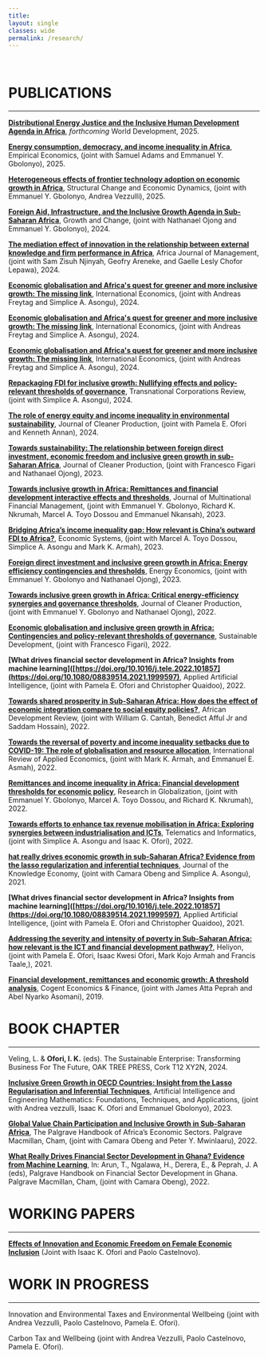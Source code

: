 ```yaml
---
title: 
layout: single
classes: wide
permalink: /research/
---
```

<br/> 


# PUBLICATIONS 
- - -
**[Distributional Energy Justice and the Inclusive Human Development Agenda in Africa](https://www.researchgate.net/publication/397016488_Distributional_Energy_Justice_and_the_Inclusive_Human_Development_Agenda_in_Africa)**, *forthcoming* World Development, 2025. <br/>
 
**[Energy consumption, democracy, and income inequality in Africa](https://link.springer.com/article/10.1007/s00181-025-02744-x)**, Empirical Economics, (joint with Samuel Adams and Emmanuel Y. Gbolonyo), 2025. <br/>
 
**[Heterogeneous effects of frontier technology adoption on economic growth in Africa](https://doi.org/10.1016/j.strueco.2025.09.004)**, Structural Change and Economic Dynamics, (joint with Emmanuel Y. Gbolonyo, Andrea Vezzulli), 2025. <br/>

**[Foreign Aid, Infrastructure, and the Inclusive Growth Agenda in Sub-Saharan Africa](https://doi.org/10.1111/grow.70004)**, Growth and Change, (joint with Nathanael Ojong and Emmanuel Y. Gbolonyo), 2024. <br/>

**[The mediation effect of innovation in the relationship between external knowledge and firm performance in Africa](https://doi.org/10.1080/23322373.2024.2375948)**, Africa Journal of Management, (joint with Sam Zisuh Njinyah, Geofry Areneke, and Gaelle Lesly Chofor Lepawa), 2024. <br/>

**[Economic globalisation and Africa's quest for greener and more inclusive growth: The missing link](https://doi.org/10.1016/j.inteco.2024.100509)**, International Economics, (joint with Andreas Freytag and Simplice A. Asongu), 2024. <br/>

**[Economic globalisation and Africa's quest for greener and more inclusive growth: The missing link](https://doi.org/10.1016/j.tncr.2024.200056)**, International Economics, (joint with Andreas Freytag and Simplice A. Asongu), 2024. <br/>

**[Economic globalisation and Africa's quest for greener and more inclusive growth: The missing link](https://doi.org/10.1016/j.inteco.2024.100509)**, International Economics, (joint with Andreas Freytag and Simplice A. Asongu), 2024. <br/>

**[Repackaging FDI for inclusive growth: Nullifying effects and policy-relevant thresholds of governance](https://doi.org/10.1016/j.tncr.2024.200056)**, Transnational Corporations Review, (joint with Simplice A. Asongu), 2024. <br/>

**[The role of energy equity and income inequality in environmental sustainability](https://doi.org/10.1016/j.jclepro.2024.143183)**, Journal of Cleaner Production, (joint with Pamela E. Ofori and Kenneth Annan), 2024. <br/>

**[Towards sustainability: The relationship between foreign direct investment, economic freedom and inclusive green growth in sub-Saharan Africa](https://doi.org/10.1016/j.jclepro.2023.137020)**, Journal of Cleaner Production, (joint with Francesco Figari and Nathanael Ojong), 2023. <br/>

**[Towards inclusive growth in Africa: Remittances and financial development interactive effects and thresholds](https://doi.org/10.1016/j.mulfin.2023.100798)**, Journal of Multinational Financial Management, (joint with Emmanuel Y. Gbolonyo, Richard K. Nkrumah, Marcel A. Toyo Dossou and Emmanuel Nkansah), 2023. <br/>

**[Bridging Africa’s income inequality gap: How relevant is China’s outward FDI to Africa?](https://doi.org/10.1016/j.ecosys.2022.101055)**, Economic Systems, (joint with  Marcel A. Toyo Dossou,  Simplice A. Asongu and Mark K. Armah), 2023. <br/>

**[Foreign direct investment and inclusive green growth in Africa: Energy efficiency contingencies and thresholds](https://doi.org/10.1016/j.eneco.2022.106414)**, Energy Economics, (joint with  Emmanuel Y. Gbolonyo and Nathanael Ojong), 2023. <br/>

**[Towards inclusive green growth in Africa: Critical energy-efficiency synergies and governance thresholds](https://doi.org/10.1016/j.jclepro.2022.132917)**, Journal of Cleaner Production, (joint with  Emmanuel Y. Gbolonyo and Nathanael Ojong), 2022. <br/>

**[Economic globalisation and inclusive green growth in Africa: Contingencies and policy‐relevant thresholds of governance](https://doi.org/10.1002/sd.2403)**, Sustainable Development, (joint with Francesco Figari), 2022. <br/>

**[What drives financial sector development in Africa? Insights from machine learning]([https://doi.org/10.1016/j.tele.2022.101857](https://doi.org/10.1080/08839514.2021.1999597)**, Applied Artificial Intelligence, (joint with Pamela E. Ofori and Christopher Quaidoo), 2022. <br/>

**[Towards shared prosperity in Sub-Saharan Africa: How does the effect of economic integration compare to social equity policies?](https://doi.org/10.1111/1467-8268.12614)**, African Development Review, (joint with  William G. Cantah, Benedict Afful Jr and Saddam Hossain), 2022. <br/>

**[Towards the reversal of poverty and income inequality setbacks due to COVID-19: The role of globalisation and resource allocation](https://doi.org/10.1080/02692171.2022.2029367)**, International Review of Applied Economics, (joint with  Mark K. Armah, and Emmanuel E. Asmah), 2022. <br/>

**[Remittances and income inequality in Africa: Financial development thresholds for economic policy](https://doi.org/10.1016/j.resglo.2022.100084)**, Research in Globalization, (joint with  Emmanuel Y. Gbolonyo, Marcel A. Toyo Dossou, and Richard K. Nkrumah), 2022. <br/>

**[Towards efforts to enhance tax revenue mobilisation in Africa: Exploring synergies between industrialisation and ICTs](https://doi.org/10.1016/j.tele.2022.101857)**, Telematics and Informatics, (joint with Simplice A. Asongu and Isaac K. Ofori), 2022. <br/>

**[hat really drives economic growth in sub-Saharan Africa? Evidence from the lasso regularization and inferential techniques](https://doi.org/10.1016/j.resglo.2022.100084)**, Journal of the Knowledge Economy, (joint with Camara Obeng and Simplice A. Asongu), 2021. <br/>

**[What drives financial sector development in Africa? Insights from machine learning]([https://doi.org/10.1016/j.tele.2022.101857](https://doi.org/10.1080/08839514.2021.1999597)**, Applied Artificial Intelligence, (joint with Pamela E. Ofori and Christopher Quaidoo), 2021. <br/>

**[Addressing the severity and intensity of poverty in Sub-Saharan Africa: how relevant is the ICT and financial development pathway?](https://doi.org/10.1016/j.heliyon.2021.e08156)**,  Heliyon, (joint with Pamela E. Ofori, Isaac Kwesi Ofori, Mark Kojo Armah and Francis Taale,), 2021. <br/>

**[Financial development, remittances and economic growth: A threshold analysis](https://doi.org/10.1080/23322039.2019.1625107)**, Cogent Economics & Finance, (joint with James Atta Peprah and Abel Nyarko Asomani), 2019. <br/>


# BOOK CHAPTER 
- - -
Veling, L. & **Ofori, I. K.** (eds). The Sustainable Enterprise: Transforming Business For The Future, OAK TREE PRESS, Cork T12 XY2N, 2024.

**[Inclusive Green Growth in OECD Countries: Insight from the Lasso Regularisation and Inferential Techniques](https://www.taylorfrancis.com/chapters/edit/10.1201/9781003283980-18/inclusive-green-growth-oecd-countries-insight-lasso-regularization-inferential-techniques-andrea-vezzulli-isaac-ofori-pamela-ofori-emmanuel-gbolonyo)**, Artificial Intelligence and Engineering Mathematics: Foundations, Techniques, and Applications, (joint with Andrea vezzulli, Isaac K. Ofori and Emmanuel Gbolonyo), 2023. <br/>

**[Global Value Chain Participation and Inclusive Growth in Sub-Saharan Africa](https://doi.org/10.1007/978-3-030-75556-0_32)**, The Palgrave Handbook of Africa’s Economic Sectors. Palgrave Macmillan, Cham, (joint with Camara Obeng and Peter Y. Mwinlaaru), 2022. <br/>

**[What Really Drives Financial Sector Development in Ghana? Evidence from Machine Learning](https://doi.org/10.1007/978-3-031-09345-6_2)**, In: Arun, T., Ngalawa, H., Derera, E., & Peprah, J. A (eds), Palgrave Handbook on Financial Sector Development in Ghana. Palgrave Macmillan, Cham, (joint with Camara Obeng), 2022. <br/>


 

# WORKING PAPERS 
- - -

 **[Effects of Innovation and Economic Freedom on Female Economic Inclusion](https://www.econstor.eu/bitstream/10419/298786/1/Ofori-Female-Economic-Inclusion.pdf)** (Joint with Isaac K. Ofori and Paolo Castelnovo). <br/>


# WORK IN PROGRESS
- - -

Innovation and Environmental Taxes and Environmental Wellbeing (joint with Andrea Vezzulli, Paolo Castelnovo, Pamela E. Ofori). 

Carbon Tax and Wellbeing (joint with Andrea Vezzulli, Paolo Castelnovo, Pamela E. Ofori). <br/>
